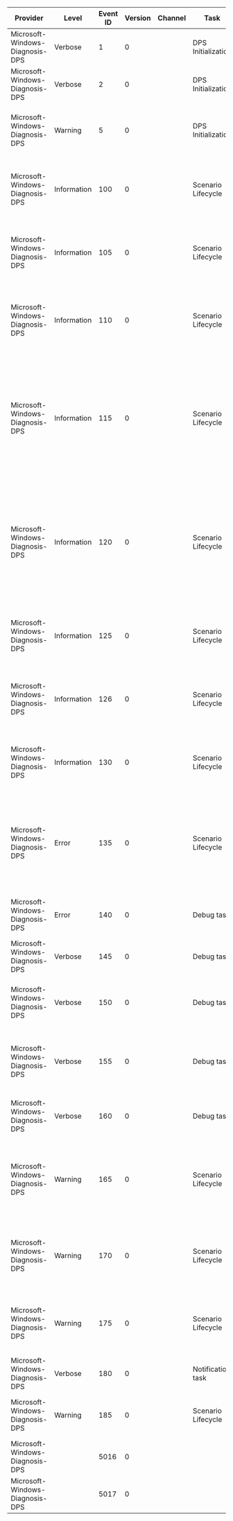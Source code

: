 Provider                         |  Level        |  Event ID  |  Version  |  Channel  |  Task                |  Opcode                                                                                    |  Keyword                |  Message
---------------------------------|---------------|------------|-----------|-----------|----------------------|--------------------------------------------------------------------------------------------|-------------------------|----------------------------------------------------------------------------------------------------------------------------------------------------------------------------------------------------------------------------------------------------------------------------------------------------------------------------------------------------------------------------------
Microsoft-Windows-Diagnosis-DPS  |  Verbose      |  1         |  0        |           |  DPS Initialization  |  The Diagnostic Policy Service started                                                     |                         |
Microsoft-Windows-Diagnosis-DPS  |  Verbose      |  2         |  0        |           |  DPS Initialization  |  The Diagnostic Policy Service started                                                     |                         |
Microsoft-Windows-Diagnosis-DPS  |  Warning      |  5         |  0        |           |  DPS Initialization  |  A diagnostic scenario was misconfigured                                                   |                         |  The scenario {ScenarioId} has a configuration error or has been explicitly disabled in the WDI registry namespace.  The Diagnostic Policy Service will ignore the scenario.
Microsoft-Windows-Diagnosis-DPS  |  Information  |  100       |  0        |           |  Scenario Lifecycle  |  A diagnostic module detected a problem                                                    |                         |  Diagnostic module {DiagnosticModuleId} ({DiagnosticModuleImageName}) detected a problem for scenario {ScenarioId}; instance {InstanceId}; original activity ID {OriginalActivityId}.
Microsoft-Windows-Diagnosis-DPS  |  Information  |  105       |  0        |           |  Scenario Lifecycle  |  A scenario instance was dispatched for troubleshooting                                    |                         |  Diagnostic module {DiagnosticModuleId} ({DiagnosticModuleImageName}) started troubleshooting scenario {ScenarioId}; instance {InstanceId}; original activity ID {OriginalActivityId}.
Microsoft-Windows-Diagnosis-DPS  |  Information  |  110       |  0        |           |  Scenario Lifecycle  |  A diagnostic module completed troubleshooting without setting a resolution                |                         |  Diagnostic module {DiagnosticModuleId} ({DiagnosticModuleImageName}) finished troubleshooting scenario {ScenarioId}; instance {InstanceId}; original activity ID {OriginalActivityId}.  No resolution was set by the diagnostic module.
Microsoft-Windows-Diagnosis-DPS  |  Information  |  115       |  0        |           |  Scenario Lifecycle  |  A diagnostic module completed troubleshooting and set an immediate resolution             |                         |  Diagnostic module {DiagnosticModuleId} ({DiagnosticModuleImageName}) finished troubleshooting scenario {ScenarioId}; instance {InstanceId}; original activity ID {OriginalActivityId}.  It set resolution {ResolutionId} for user {ResolutionSID} in session {ResolutionSessionId} with expiration date {ResolutionExpirationDate}.  The resolution will be started immediately.
Microsoft-Windows-Diagnosis-DPS  |  Information  |  120       |  0        |           |  Scenario Lifecycle  |  A diagnostic module finished troubleshooting and set an queued resolution                 |                         |  Diagnostic module {DiagnosticModuleId} ({DiagnosticModuleImageName}) finished troubleshooting scenario {ScenarioId}; instance {InstanceId}; original activity ID {OriginalActivityId}.  It set resolution {ResolutionId} for user {ResolutionSID} in session {ResolutionSessionId} with expiration date {ResolutionExpirationDate}.  The resolution was queued to start later.
Microsoft-Windows-Diagnosis-DPS  |  Information  |  125       |  0        |           |  Scenario Lifecycle  |  A scenario instance was dispatched for resolution                                         |                         |  Diagnostic module {DiagnosticModuleId} ({DiagnosticModuleImageName}) started resolving scenario {ScenarioId}; instance {InstanceId}; original activity ID {OriginalActivityId}.
Microsoft-Windows-Diagnosis-DPS  |  Information  |  126       |  0        |           |  Scenario Lifecycle  |  A diagnostic module queued itself for later invocation                                    |                         |  Diagnostic module {DiagnosticModuleId} ({DiagnosticModuleImageName}) was queued to start later for scenario {ScenarioId}; instance {InstanceId}; original activity ID {OriginalActivityId}.
Microsoft-Windows-Diagnosis-DPS  |  Information  |  130       |  0        |           |  Scenario Lifecycle  |  A diagnostic module completed resolution                                                  |                         |  Diagnostic module {DiagnosticModuleId} ({DiagnosticModuleImageName}) finished resolving scenario {ScenarioId}; instance {InstanceId}; original activity ID {OriginalActivityId}.
Microsoft-Windows-Diagnosis-DPS  |  Error        |  135       |  0        |           |  Scenario Lifecycle  |  The Diagnostic Policy Service was not able to instantiate a diagnostic module host        |                         |  The Diagnostic Policy Service could not create a diagnostic module host instance for diagnostic module {DiagnosticModuleId} ({DiagnosticModuleImageName}).  The error code was {StatusCode}.  The scenario {ScenarioId}; instance {InstanceId}; original activity ID {OriginalActivityId} will be discarded.
Microsoft-Windows-Diagnosis-DPS  |  Error        |  140       |  0        |           |  Debug task          |  Debug event                                                                               |                         |  The Diagnostic Policy Service encountered an error in file {FileName}; function {FunctionName}; line {LineNumber}: {ErrorMessage}.
Microsoft-Windows-Diagnosis-DPS  |  Verbose      |  145       |  0        |           |  Debug task          |  This event is raised at the ServiceMain for the service                                   |                         |
Microsoft-Windows-Diagnosis-DPS  |  Verbose      |  150       |  0        |           |  Debug task          |  This event is raised when the DPS signals its status as RUNNING to the SCM                |                         |
Microsoft-Windows-Diagnosis-DPS  |  Verbose      |  155       |  0        |           |  Debug task          |  This event is raised when the service receives a shutdown/stop notification from the SCM  |                         |
Microsoft-Windows-Diagnosis-DPS  |  Verbose      |  160       |  0        |           |  Debug task          |  This event is raised when the service is successfully stopped                             |                         |
Microsoft-Windows-Diagnosis-DPS  |  Warning      |  165       |  0        |           |  Scenario Lifecycle  |  This event is raised when a scenario fails                                                |                         |  The Diagnostic Policy Service encountered an error while handling scenario {ScenarioId} with diagnostic module {DiagnosticModuleId} ({DiagnosticModuleImageName}); instance {InstanceId}; original activity ID {OriginalActivityId}. The error code was {StatusCode}.
Microsoft-Windows-Diagnosis-DPS  |  Warning      |  170       |  0        |           |  Scenario Lifecycle  |  This event is raised when a scenario fails                                                |                         |  Diagnostic module {DiagnosticModuleId} ({DiagnosticModuleImageName}) encountered an error while handling scenario {ScenarioId}; instance {InstanceId}; original activity ID {OriginalActivityId}.  The error code was {StatusCode}.
Microsoft-Windows-Diagnosis-DPS  |  Warning      |  175       |  0        |           |  Scenario Lifecycle  |  This event is raised when a scenario fails                                                |                         |  Scenario {ScenarioId}; instance {InstanceId}; original activity ID {OriginalActivityId} was dropped by diagnostic module {DiagnosticModuleId} ({DiagnosticModuleImageName}). The error code was {StatusCode}.
Microsoft-Windows-Diagnosis-DPS  |  Verbose      |  180       |  0        |           |  Notification task   |  This event is raised when DPS refreshes group policy                                      |                         |
Microsoft-Windows-Diagnosis-DPS  |  Warning      |  185       |  0        |           |  Scenario Lifecycle  |  A diagnostic module was moved to a broken state                                           |                         |  Diagnostic module {DiagnosticModuleId} ({DiagnosticModuleImageName}) was moved into a broken state. The error code was {StatusCode}.
Microsoft-Windows-Diagnosis-DPS  |               |  5016      |  0        |           |                      |                                                                                            |  Memory tracing events  |  The Diagnostic Policy Service just made a heap allocation
Microsoft-Windows-Diagnosis-DPS  |               |  5017      |  0        |           |                      |                                                                                            |  Memory tracing events  |  The Diagnostic Policy Service just freed a previously made heap allocation